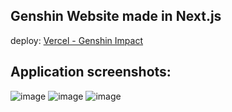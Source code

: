## Genshin Website made in Next.js

deploy: [Vercel - Genshin Impact](https://genshin-app-virid.vercel.app/)


## Application screenshots:

![image](https://user-images.githubusercontent.com/87572712/208781069-969c9143-7025-401d-b1ad-0412df368bd6.png)
![image](https://user-images.githubusercontent.com/87572712/208781119-fcd98a13-f81e-44dc-ab5c-a1969d9c23ed.png)
![image](https://user-images.githubusercontent.com/87572712/208781240-7ce024c8-aeb9-49a7-93aa-10422b7037e2.png)


